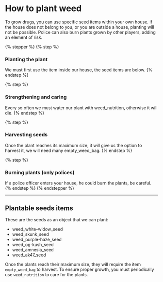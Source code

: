 # How to plant weed

To grow drugs, you can use specific seed items within your own house. If the house does not belong to you, or you are outside a house, planting will not be possible. Police can also burn plants grown by other players, adding an element of risk.

{% stepper %}
{% step %}
### Planting the plant

We must first use the item inside our house, the seed items are below.
{% endstep %}

{% step %}
### Strengthening and caring

Every so often we must water our plant with weed\_nutrition, otherwise it will die.
{% endstep %}

{% step %}
### Harvesting seeds

Once the plant reaches its maximum size, it will give us the option to harvest it, we will need many empty\_weed\_bag.
{% endstep %}

{% step %}
### Burning plants (only polices)

If a police officer enters your house, he could burn the plants, be careful.
{% endstep %}
{% endstepper %}

***

## Plantable seeds items

These are the seeds as an object that we can plant:

* weed\_white-widow\_seed
* weed\_skunk\_seed
* weed\_purple-haze\_seed
* weed\_og-kush\_seed
* weed\_amnesia\_seed
* weed\_ak47\_seed

Once the plants reach their maximum size, they will require the item `empty_weed_bag` to harvest. To ensure proper growth, you must periodically use `weed_nutrition` to care for the plants.
